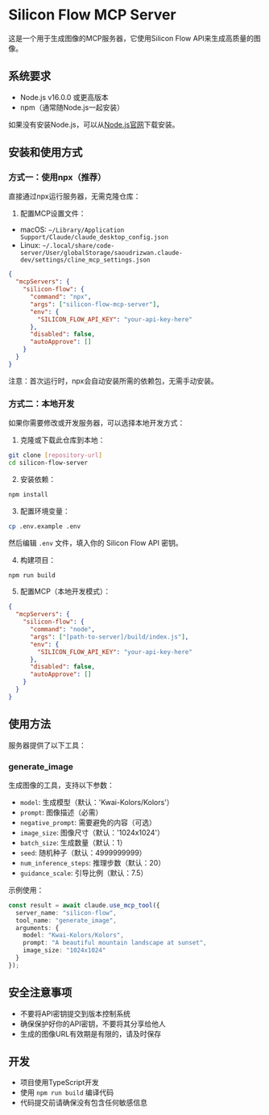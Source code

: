 # Silicon Flow MCP Server

这是一个用于生成图像的MCP服务器，它使用Silicon Flow API来生成高质量的图像。

## 系统要求

- Node.js v16.0.0 或更高版本
- npm（通常随Node.js一起安装）

如果没有安装Node.js，可以从[Node.js官网](https://nodejs.org/)下载安装。

## 安装和使用方式

### 方式一：使用npx（推荐）

直接通过npx运行服务器，无需克隆仓库：

1. 配置MCP设置文件：

- macOS: `~/Library/Application Support/Claude/claude_desktop_config.json`
- Linux: `~/.local/share/code-server/User/globalStorage/saoudrizwan.claude-dev/settings/cline_mcp_settings.json`

```json
{
  "mcpServers": {
    "silicon-flow": {
      "command": "npx",
      "args": ["silicon-flow-mcp-server"],
      "env": {
        "SILICON_FLOW_API_KEY": "your-api-key-here"
      },
      "disabled": false,
      "autoApprove": []
    }
  }
}
```

注意：首次运行时，npx会自动安装所需的依赖包，无需手动安装。

### 方式二：本地开发

如果你需要修改或开发服务器，可以选择本地开发方式：

1. 克隆或下载此仓库到本地：
```bash
git clone [repository-url]
cd silicon-flow-server
```

2. 安装依赖：
```bash
npm install
```

3. 配置环境变量：
```bash
cp .env.example .env
```
然后编辑 `.env` 文件，填入你的 Silicon Flow API 密钥。

4. 构建项目：
```bash
npm run build
```

5. 配置MCP（本地开发模式）：

```json
{
  "mcpServers": {
    "silicon-flow": {
      "command": "node",
      "args": ["[path-to-server]/build/index.js"],
      "env": {
        "SILICON_FLOW_API_KEY": "your-api-key-here"
      },
      "disabled": false,
      "autoApprove": []
    }
  }
}
```

## 使用方法

服务器提供了以下工具：

### generate_image

生成图像的工具，支持以下参数：

- `model`: 生成模型（默认：'Kwai-Kolors/Kolors'）
- `prompt`: 图像描述（必需）
- `negative_prompt`: 需要避免的内容（可选）
- `image_size`: 图像尺寸（默认：'1024x1024'）
- `batch_size`: 生成数量（默认：1）
- `seed`: 随机种子（默认：4999999999）
- `num_inference_steps`: 推理步数（默认：20）
- `guidance_scale`: 引导比例（默认：7.5）

示例使用：
```typescript
const result = await claude.use_mcp_tool({
  server_name: "silicon-flow",
  tool_name: "generate_image",
  arguments: {
    model: "Kwai-Kolors/Kolors",
    prompt: "A beautiful mountain landscape at sunset",
    image_size: "1024x1024"
  }
});
```

## 安全注意事项

- 不要将API密钥提交到版本控制系统
- 确保保护好你的API密钥，不要将其分享给他人
- 生成的图像URL有效期是有限的，请及时保存

## 开发

- 项目使用TypeScript开发
- 使用 `npm run build` 编译代码
- 代码提交前请确保没有包含任何敏感信息

